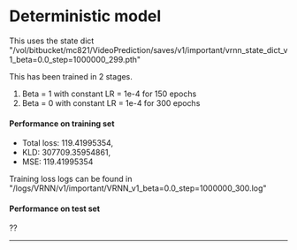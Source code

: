 # Deterministic model

This uses the state dict "/vol/bitbucket/mc821/VideoPrediction/saves/v1/important/vrnn_state_dict_v1_beta=0.0_step=1000000_299.pth"

This has been trained in 2 stages. 
1) Beta = 1 with constant LR = 1e-4 for 150 epochs
2) Beta = 0 with constant LR = 1e-4 for 300 epochs 

#### Performance on training set 
- Total loss: 119.41995354, 
- KLD: 307709.35954861, 
- MSE: 119.41995354

Training loss logs can be found in "/logs/VRNN/v1/important/VRNN_v1_beta=0.0_step=1000000_300.log"

#### Performance on test set 
?? 

--------------------------------------





